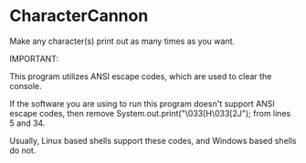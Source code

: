 # CharacterCannon
Make any character(s) print out as many times as you want.

IMPORTANT:

This program utilizes ANSI escape codes, which are used to clear the console.

If the software you are using to run this program doesn't support ANSI escape codes, then remove System.out.print("\033[H\033[2J"); from lines 5 and 34.

Usually, Linux based shells support these codes, and Windows based shells do not.
